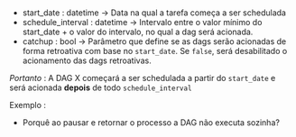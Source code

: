 #

- start_date : datetime -> Data na qual a tarefa começa a ser schedulada  
- schedule_interval : datetime -> Intervalo entre o valor mínimo do start_date + o valor do intervalo, no qual a dag será acionada.  
- catchup : bool -> Parâmetro que define se as dags serão acionadas de forma retroativa com base no `start_date`.
  Se `false`, será desabilitado o acionamento das dags retroativas.

*Portanto* : A DAG X começará a ser schedulada a partir do `start_date` e será acionada **depois** de todo `schedule_interval`  

Exemplo : 

  - Porquê ao pausar e retornar o processo a DAG não executa sozinha?